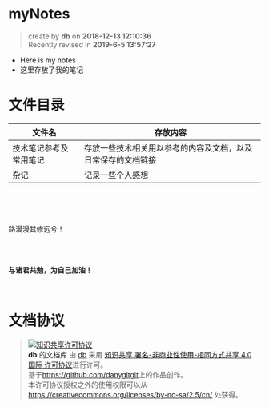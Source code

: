 myNotes
===
> create by **db** on **2018-12-13 12:10:36**   
> Recently revised in **2019-6-5 13:57:27**

* Here is my notes
* 这里存放了我的笔记

# 文件目录
| 文件名 | 存放内容|
|-----------------|-----------------|
|技术笔记参考及常用笔记|存放一些技术相关用以参考的内容及文档，以及日常保存的文档链接|
|杂记|记录一些个人感想|

<br>
<br>
<br>

路漫漫其修远兮！

<br>
<br>

**与诸君共勉，为自己加油！**

<br>

# 文档协议 
> <a rel="license" href="http://creativecommons.org/licenses/by-nc-sa/4.0/"><img alt="知识共享许可协议" style="border-width:0" src="https://i.creativecommons.org/l/by-nc-sa/4.0/88x31.png" /></a><br /><a xmlns:dct="http://purl.org/dc/terms/" property="dct:title">**db** 的文档库</a> 由 <a xmlns:cc="http://creativecommons.org/ns#" href="db" property="cc:attributionName" rel="cc:attributionURL">db</a> 采用 <a rel="license" href="http://creativecommons.org/licenses/by-nc-sa/4.0/">知识共享 署名-非商业性使用-相同方式共享 4.0 国际 许可协议</a>进行许可。<br />基于<a xmlns:dct="http://purl.org/dc/terms/" href="https://github.com/danygitgit" rel="dct:source">https://github.com/danygitgit</a>上的作品创作。<br />本许可协议授权之外的使用权限可以从 <a xmlns:cc="http://creativecommons.org/ns#" href="https://creativecommons.org/licenses/by-nc-sa/2.5/cn/" rel="cc:morePermissions">https://creativecommons.org/licenses/by-nc-sa/2.5/cn/</a> 处获得。
